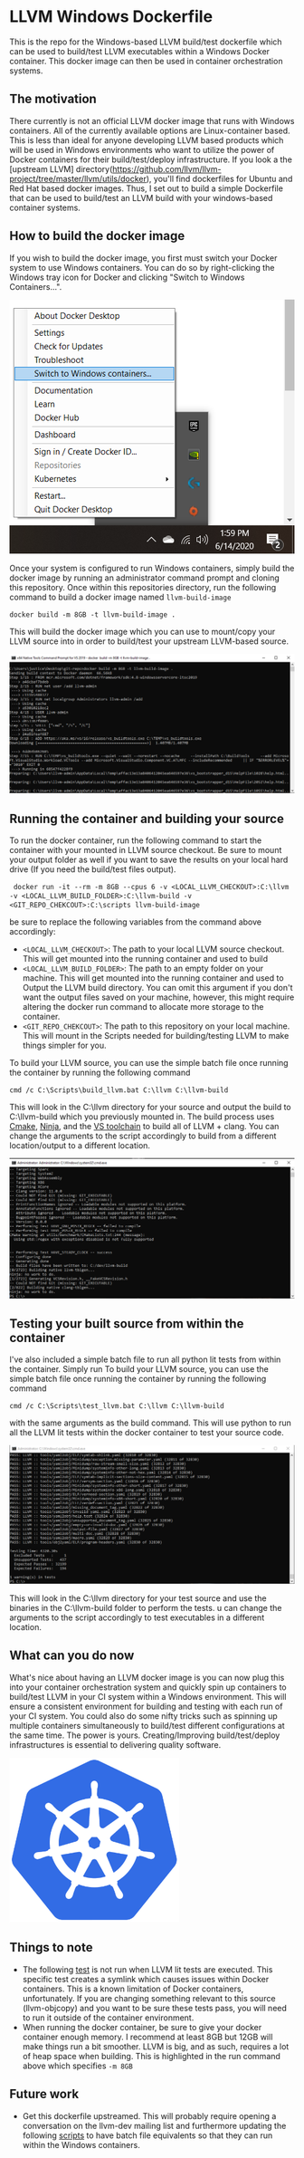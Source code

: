 # LLVM Windows Dockerfile

This is the repo for the Windows-based LLVM build/test dockerfile which can be used
to build/test LLVM executables within a Windows Docker container. This docker image can then be used in container orchestration
systems.

## The motivation
There currently is not an official LLVM docker image that runs with Windows containers. All of the currently available options are Linux-container based. This is less than ideal for anyone developing LLVM based products which will be used in Windows environments who want to utilize the power of Docker containers for their build/test/deploy infrastructure. If you look a the [upstream LLVM] directory(https://github.com/llvm/llvm-project/tree/master/llvm/utils/docker), you'll find dockerfiles for Ubuntu and Red Hat based docker images. Thus, I set out to build a simple Dockerfile that can be used to build/test an LLVM build with your windows-based container systems.

## How to build the docker image
If you wish to build the docker image, you first must switch your Docker system to use Windows containers. You can do so by right-clicking the Windows tray icon for Docker and clicking "Switch to Windows Containers...".

![images/switch-to-windows.png](images/switch-to-windows.png)

Once your system is configured to run Windows containers, simply build the docker image by running an administrator command prompt and cloning this repository. Once within this repositories directory, run the following command to build a docker image named `llvm-build-image `
```
docker build -m 8GB -t llvm-build-image .
```
This will build the docker image which you can use to mount/copy your LLVM source into in order to build/test your upstream LLVM-based source.

![images/image-build.png](images/image-build.png)

## Running the container and building your source
To run the docker container, run the following command to start the container with your mounted in LLVM source checkout. Be sure to mount your output folder as well if you want to save the results on your local hard drive (If you need the build/test files output).
```
 docker run -it --rm -m 8GB --cpus 6 -v <LOCAL_LLVM_CHECKOUT>:C:\llvm -v <LOCAL_LLVM_BUILD_FOLDER>:C:\llvm-build -v <GIT_REPO_CHEKCOUT>:C:\scripts llvm-build-image
```

be sure to replace the following variables from the command above accordingly:
* `<LOCAL_LLVM_CHECKOUT>`: The path to your local LLVM source checkout. This will get mounted into the running container and used to build
* `<LOCAL_LLVM_BUILD_FOLDER>`: The path to an empty folder on your machine. This will get mounted into the running container and used to Output the LLVM build directory. You can omit this argument if you don't want the output files saved on your machine, however, this might require altering the docker run command to allocate more storage to the container.
* `<GIT_REPO_CHEKCOUT>`: The path to this repository on your local machine. This will mount in the Scripts needed for building/testing LLVM to make things simpler for you.

To build your LLVM source, you can use the simple batch file once running the container by running the following command
```
cmd /c C:\Scripts\build_llvm.bat C:\llvm C:\llvm-build
```
This will look in the C:\llvm directory for your source and output the build to C:\llvm-build which you previously mounted in. The build process uses [Cmake](https://cmake.org/), [Ninja](https://ninja-build.org/), and the [VS toolchain](https://visualstudio.microsoft.com/downloads/#build-tools-for-visual-studio-2017) to build all of LLVM + clang. You can change the arguments to the script accordingly to build from a different location/output to a different location.

![images/ll-build-results.png](images/ll-build-results.png)

## Testing your built source from within the container
I've also included a simple batch file to run all python lit tests from within the container. Simply run 
To build your LLVM source, you can use the simple batch file once running the container by running the following command
```
cmd /c C:\Scripts\test_llvm.bat C:\llvm C:\llvm-build
```
with the same arguments as the build command. This will use python to run all the LLVM lit tests within the docker container to test your source code.

![images/test-results.png](images/test-results.png)

This will look in the C:\llvm directory for your test source and use the binaries in the C:\llvm-build folder to perform the tests. u can change the arguments to the script accordingly to test executables in a different location.

## What can you do now
What's nice about having an LLVM docker image is you can now plug this into your container orchestration system and quickly spin up containers to build/test LLVM in your CI system within a Windows environment. This will ensure a consistent environment for building and testing with each run of your CI system. You could also do some nifty tricks such as spinning up multiple containers simultaneously to build/test different configurations at the same time. The power is yours. Creating/Improving build/test/deploy infrastructures is essential to delivering quality software.

<img src="images/kubernetes.png" width="300">

## Things to note
* The following [test](https://github.com/llvm/llvm-project/blob/master/llvm/test/tools/llvm-objcopy/ELF/build-id-link-dir.test) is not run when LLVM lit tests are executed. This specific test creates a symlink which causes issues within Docker containers. This is a known limitation of Docker containers, unfortunately. If you are changing something relevant to this source (llvm-objcopy) and you want to be sure these tests pass, you will need to run it outside of the container environment.
* When running the docker container, be sure to give your docker container enough memory. I recommend at least 8GB but 12GB will make things run a bit smoother. LLVM is big, and as such, requires a lot of heap space when building. This is highlighted in the run command above which specifies `-m 8GB`

## Future work
* Get this dockerfile upstreamed. This will probably require opening a conversation on the llvm-dev mailing list and furthermore updating the following [scripts](https://github.com/llvm/llvm-project/tree/master/llvm/utils/docker/scripts) to have batch file equivalents so that they can run within the Windows containers.
